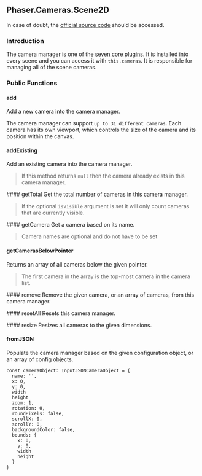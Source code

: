 ## Phaser.Cameras.Scene2D

In case of doubt, the [official source code](https://github.com/photonstorm/phaser) should be accessed.

### Introduction

The camera manager is one of the [seven core plugins](https://github.com/digitsensitive/phaser3-typescript/blob/master/cheatsheets/scene/systems.md#core-plugins).
It is installed into every scene and you can access it with `this.cameras`.
It is responsible for managing all of the scene cameras.

### Public Functions

#### add
Add a new camera into the camera manager.

The camera manager can support `up to 31 different cameras`.
Each camera has its own viewport, which controls the size of the camera and its position within the canvas.

#### addExisting
Add an existing camera into the camera manager.

> If this method returns `null` then the camera already exists in this camera manager.

#### getTotal
Get the total number of cameras in this camera manager.

> If the optional `isVisible` argument is set it will only count cameras that are currently visible.

#### getCamera
Get a camera based on its name.

> Camera names are optional and do not have to be set

#### getCamerasBelowPointer
Returns an array of all cameras below the given pointer.

> The first camera in the array is the top-most camera in the camera list.

#### remove
Remove the given camera, or an array of cameras, from this camera manager.

#### resetAll
Resets this camera manager.

#### resize
Resizes all cameras to the given dimensions.

#### fromJSON
Populate the camera manager based on the given configuration object, or an array of config objects.

```
const cameraObject: InputJSONCameraObject = {
  name: '',
  x: 0,
  y: 0,
  width
  height
  zoom: 1,
  rotation: 0,
  roundPixels: false,
  scrollX: 0,
  scrollY: 0,
  backgroundColor: false,
  bounds: {
    x: 0,
    y: 0,
    width
    height
  }
}
```
